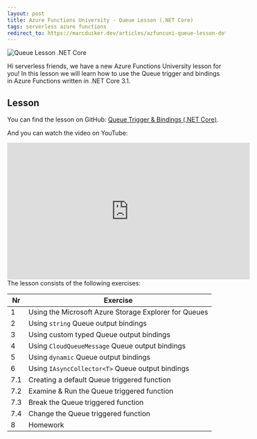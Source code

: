 ```yaml
---
layout: post
title: Azure Functions University - Queue Lesson (.NET Core)
tags: serverless azure functions
redirect_to: https://marcduiker.dev/articles/azfuncuni-queue-lesson-dotnet
---
```


<img class="u-max-full-width" itemprop="image" src="{{ site.url }}/assets/2020/11/27/AzureFunctionsUniversity_Queue_Lesson_dotnetcore.png" alt="Queue Lesson .NET Core">

Hi serverless friends, we have a new Azure Functions University lesson for you! In this lesson we will learn how to use the Queue trigger and bindings in Azure Functions written in .NET Core 3.1.

<!--more-->

## Lesson

You can find the lesson on GitHub: [Queue Trigger & Bindings (.NET Core)](https://github.com/marcduiker/azure-functions-university/blob/main/lessons/dotnetcore31/queue/README.md).

And you can watch the video on YouTube:

<iframe width="560" height="315" src="https://www.youtube.com/embed/nKJUwW6SGZo" title="YouTube video player" frameborder="0" allow="accelerometer; autoplay; clipboard-write; encrypted-media; gyroscope; picture-in-picture" allowfullscreen></iframe>

<br>
The lesson consists of the following exercises:

|Nr|Exercise
|-|-
|1|Using the Microsoft Azure Storage Explorer for Queues
|2|Using `string` Queue output bindings
|3|Using custom typed Queue output bindings
|4|Using `CloudQueueMessage` Queue output bindings
|5|Using `dynamic` Queue output bindings
|6|Using `IAsyncCollector<T>` Queue output bindings
|7.1|Creating a default Queue triggered function
|7.2|Examine & Run the Queue triggered function
|7.3|Break the Queue triggered function
|7.4|Change the Queue triggered function
|8|Homework